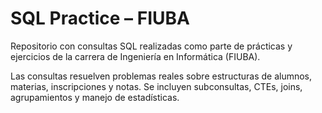 # SQL Practice – FIUBA

Repositorio con consultas SQL realizadas como parte de prácticas y ejercicios de la carrera de Ingeniería en Informática (FIUBA).

Las consultas resuelven problemas reales sobre estructuras de alumnos, materias, inscripciones y notas. Se incluyen subconsultas, CTEs, joins, agrupamientos y manejo de estadísticas.

